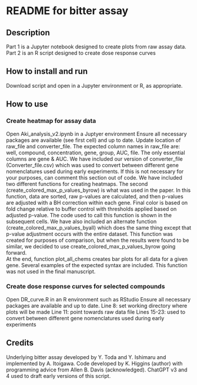 # README for bitter assay

## Description
Part 1 is a Jupyter notebook designed to create plots from raw assay data.
Part 2 is an R script designed to create dose response curves

## How to install and run
Download script and open in a Jupyter environment or R, as appropriate.

## How to use
### Create heatmap for assay data
Open Aki_analysis_v2.ipynb in a Juptyer environment
  Ensure all necessary packages are available (see first cell) and up to date.
  Update location of raw_file and converter_file.  The expected column names in raw_file are: well, compound, concentration, gene, group, AUC, file.  The only essential columns are gene & AUC.
  We have included our version of converter_file (Converter_file.csv) which was used to convert between different gene nomenclatures used during early experiments.  If this is not necessary for your purposes, can comment this section out of code.
  We have included two different functions for creating heatmaps.  The second (create_colored_max_p_values_byrow) is what was used in the paper.  In this function, data are sorted, raw p-values are calculated, and then p-values are adjusted with a BH correction within each gene.  Final color is based on fold change relative to buffer control with thresholds applied based on adjusted p-value.  The code used to call this function is shown in the subsequent cells.  We have also included an alternate function (create_colored_max_p_values_byall) which does the same thing except that p-value adjustment occurs with the entire dataset.  This function was created for purposes of comparison, but when the results were found to be similar, we decided to use create_colored_max_p_values_byrow going forward.  
  At the end, function plot_all_chems creates bar plots for all data for a given gene.  Several examples of the expected syntax are included.  This function was not used in the final manuscript.  

### Create dose response curves for selected compounds
Open DR_curve.R in an R environment such as RStudio
  Ensure all necessary packages are available and up to date.
  Line 8: set working directory where plots will be made
  Line 11: point towards raw data file
  Lines 15-23: used to convert between different gene nomenclatures used during early experiments

## Credits
Underlying bitter assay developed by Y. Toda and Y. Ishimaru and implemented by A. Itoigawa.
Code developed by K. Higgins (author) with programming advice from Allen B. Davis (acknowledged).  ChatGPT v3 and 4 used to draft early versions of this script.
